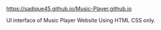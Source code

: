 https://sadique45.github.io/Music-Player.github.io

UI interface of Music Player Website Using HTML CSS only.
